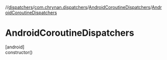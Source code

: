//[dispatchers](../../../index.md)/[com.chrynan.dispatchers](../index.md)/[AndroidCoroutineDispatchers](index.md)/[AndroidCoroutineDispatchers](-android-coroutine-dispatchers.md)

# AndroidCoroutineDispatchers

[android]\
constructor()
